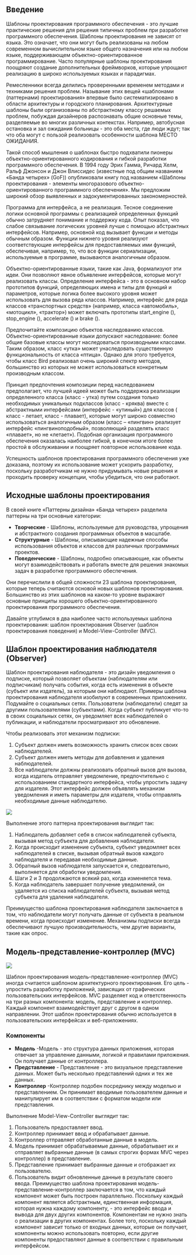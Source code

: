 <!-- 3.2.1 -->
## Введение

Шаблоны проектирования программного обеспечения - это лучшие практические решения для решения типичных проблем при разработке программного обеспечения. Шаблоны проектирования не зависят от языка. Это означает, что они могут быть реализованы на любом современном вычислительном языке общего назначения или на любом языке, поддерживающем объектно-ориентированное программирование. Часто популярные шаблоны проектирования поощряют создание дополнительных фреймворков, которые упрощают реализацию в широко используемых языках и парадигмах.

Ремесленники всегда делились проверенными временем методами и техниками решения проблем. Называние этих вещей «шаблонами (паттернами) проектирования» впервые было систематизировано в области архитектуры и городского планирования. Архитектурные шаблоны были организованы по абстрактному классу решаемых проблем, побуждая дизайнеров распознавать общие основные темы, разделяемые во многих различных контекстах. Например, автобусная остановка и зал ожидания больницы - это оба места, где люди ждут; так что оба могут с пользой реализовать особенности шаблона МЕСТО ОЖИДАНИЯ.

Такой способ мышления о шаблонах быстро подхватили пионеры объектно-ориентированного кодирования и гибкой разработки программного обеспечения. В 1994 году Эрих Гамма, Ричард Хелм, Ральф Джонсон и Джон Влиссидес (известные под общим названием «Банда четырех» (GoF)) опубликовали книгу под названием «Шаблоны проектирования - элементы многоразового объектно-ориентированного программного обеспечения». Мы предложим широкий обзор выявленных и задокументированных закономерностей.

Программа для интерфейса, а не реализация. Тесное соединение логики основной программы с реализацией определенных функций обычно затрудняет понимание и поддержку кода. Опыт показал, что слабое связывание логических уровней лучше с помощью абстрактных интерфейсов. Например, основной код вызывает функции и методы обычным образом. Функции нижнего уровня реализуют соответствующие интерфейсы для предоставляемых ими функций, обеспечивая, например, то, что все функции сериализации, используемые в программе, вызываются аналогичным образом.

Объектно-ориентированные языки, такие как Java, формализуют эти идеи. Они позволяют явное объявление интерфейсов, которые могут реализовать классы. Определение интерфейса - это в основном набор прототипов функций, определяющих имена и типы для функций и параметров, которые логика более высокого уровня может использовать для вызова ряда классов. Например, интерфейс для ряда классов «транспортных средств» (например, класса «автомобиль», «мотоцикл», «трактор») может включать прототипы start_engine (), stop_engine (), accelerate () и brake ().

Предпочитайте композицию объектов наследованию классов. Объектно-ориентированные языки допускают наследование: более общие базовые классы могут наследоваться производными классами. Таким образом, класс «утка» может унаследовать существенную функциональность от класса «птица». Однако для этого требуется, чтобы класс Bird реализовал очень широкий спектр методов, большинство из которых не может использоваться конкретным производным классом.

Принцип предпочтения композиции перед наследованием предполагает, что лучшей идеей может быть поддержка реализации определенного класса (класс - утка) путем создания только необходимых уникальных подклассов (класс - кряква) вместе с абстрактными интерфейсами (интерфейс - «утиный») для классов ( класс - летает, класс - плавает), которые могут широко совместно использоваться аналогичным образом (класс – «пингвин» реализует интерфейс «пингвиноподобный», позволяющий разделять класс «плавает», но не «летает»). Подобная организация программного обеспечения оказалась наиболее гибкой, в конечном итоге более простой в обслуживании и поощряет повторное использование кода.

Успешность шаблонов проектирования программного обеспечения уже доказана, поэтому их использование может ускорить разработку, поскольку разработчикам не нужно придумывать новые решения и проходить проверку концепции, чтобы убедиться, что они работают.

<!-- 3.2.2-->
## Исходные шаблоны проектирования

В своей книге «Паттерны дизайна» «Банда четырех» разделила паттерны на три основные категории:

* **Творческие** - Шаблоны, используемые для руководства, упрощения и абстрактного создания программных объектов в масштабе.
* **Структурные** - Шаблоны, описывающие надежные способы использования объектов и классов для различных программных проектов.
* **Поведенческие** - Шаблоны, подробно описывающие, как объекты могут взаимодействовать и работать вместе для решения знакомых задач в разработке программного обеспечения.

Они перечислили в общей сложности 23 шаблона проектирования, которые теперь считаются основой новых шаблонов проектирования. Большинство из этих шаблонов на каком-то уровне выражают основные принципы хорошего объектно-ориентированного проектирования программного обеспечения.

Давайте углубимся в два наиболее часто используемых шаблона проектирования: шаблон проектирования Observer (шаблон проектирования поведения) и Model-View-Controller (MVC).

<!-- 3.2.3 -->
## Шаблон проектирования наблюдателя (Observer)

Шаблон проектирования наблюдателя - это дизайн уведомления о подписке, который позволяет объектам (наблюдателям или подписчикам) получать события, когда есть изменения в объекте (субъект или издатель), за которым они наблюдают. Примеры шаблона проектирования наблюдателя изобилуют в современных приложениях. Подумайте о социальных сетях. Пользователи (наблюдатели) следят за другими пользователями (субъектами). Когда субъект публикует что-то в своих социальных сетях, он уведомляет всех наблюдателей о публикации, и наблюдатели просматривают это обновление.

Чтобы реализовать этот механизм подписки:

1.	Субъект должен иметь возможность хранить список всех своих наблюдателей.
2.	Субъект должен иметь методы для добавления и удаления наблюдателей.
3.	Все наблюдатели должны реализовать обратный вызов для вызова, когда издатель отправляет уведомление, предпочтительно с использованием стандартного интерфейса, чтобы упростить задачу для издателя. Этот интерфейс должен объявлять механизм уведомления и иметь параметры для издателя, чтобы отправлять необходимые данные наблюдателю.

![](./assets/3.2.3.png)
<!-- /courses/devnet/ce497bc0-a786-11ea-aa1c-f915852d4dce/ce5080a0-a786-11ea-aa1c-f915852d4dce/assets/ff6734e0-c072-11ea-9836-bd6a462885ba.svg -->
Выполнение этого паттерна проектирования выглядит так:

1.	Наблюдатель добавляет себя в список наблюдателей субъекта, вызывая метод субъекта для добавления наблюдателя.
2.	Когда происходит изменение субъекта, субъект уведомляет всех наблюдателей в списке, вызывая обратный вызов каждого наблюдателя и передавая необходимые данные.
3.	Обратный вызов наблюдателя запускается и, следовательно, выполняется для обработки уведомления.
4.	Шаги 2 и 3 продолжаются всякий раз, когда изменяется тема.
5.	Когда наблюдатель завершает получение уведомлений, он удаляется из списка наблюдателей субъекта, вызывая метод субъекта для удаления наблюдателя.

Преимущество шаблона проектирования наблюдателя заключается в том, что наблюдатели могут получать данные от субъекта в реальном времени, когда происходит изменение. Механизмы подписки всегда обеспечивают лучшую производительность, чем другие варианты, такие как опрос.

<!-- 3.2.4 -->
## Модель-представление-контроллер (MVC)

![](./assets/3.2.4.png)
<!-- /courses/devnet/ce497bc0-a786-11ea-aa1c-f915852d4dce/ce5080a0-a786-11ea-aa1c-f915852d4dce/assets/85baee50-bcbe-11ea-8b68-49335aec753f.svg -->
Шаблон проектирования модель-представление-контроллер (MVC) иногда считается шаблоном архитектурного проектирования. Его цель - упростить разработку приложений, зависящих от графических пользовательских интерфейсов. MVC разделяет код и ответственность на три разных компонента: модель, представление и контроллер. Каждый компонент взаимодействует друг с другом в одном направлении. Этот шаблон проектирования обычно используется в пользовательских интерфейсах и веб-приложениях.

### Компоненты

* **Модель** -Модель - это структура данных приложения, которая отвечает за управление данными, логикой и правилами приложения. Он получает данные от контроллера.
* **Представление** - Представление - это визуальное представление данных. Может быть несколько представлений одних и тех же данных.
* **Контроллер** -Контроллер подобен посреднику между моделью и представлением. Он принимает вводимые пользователем данные и манипулирует им в соответствии с форматом модели или представления.

Выполнение Model-View-Controller выглядит так:

1.	Пользователь предоставляет ввод.
2.	Контроллер принимает ввод и обрабатывает данные.
3.	Контроллер отправляет обработанные данные в модель.
4.	Модель принимает обрабатываемые данные, обрабатывает их и отправляет выбранные данные (в самых строгих формах MVC через контроллер) в представление.
5.	Представление принимает выбранные данные и отображает их пользователю.
6.	Пользователь видит обновленные данные в результате своего ввода.
Преимущество шаблона проектирования модель-представление-контроллер заключается в том, что каждый компонент может быть построен параллельно. Поскольку каждый компонент является абстрактным, единственная информация, которая нужна каждому компоненту, - это интерфейс ввода и вывода для двух других компонентов. Компонентам не нужно знать о реализации в других компонентах. Более того, поскольку каждый компонент зависит только от входных данных, которые он получает, компоненты можно использовать повторно, если другие компоненты предоставляют данные в соответствии с правильным интерфейсом.
